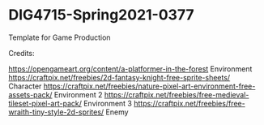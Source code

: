 # DIG4715-Spring2021-0377
Template for Game Production

Credits:

https://opengameart.org/content/a-platformer-in-the-forest Environment
https://craftpix.net/freebies/2d-fantasy-knight-free-sprite-sheets/ Character
https://craftpix.net/freebies/nature-pixel-art-environment-free-assets-pack/ Environment 2
https://craftpix.net/freebies/free-medieval-tileset-pixel-art-pack/ Environment 3
https://craftpix.net/freebies/free-wraith-tiny-style-2d-sprites/ Enemy

